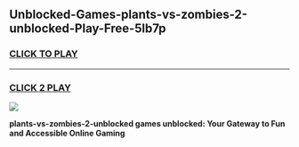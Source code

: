 
## Unblocked-Games-plants-vs-zombies-2-unblocked-Play-Free-5lb7p
<h3>
<a href="https://premium76.site?title=plants-vs-zombies-2-unblocked&ref=17A">CLICK TO PLAY</a></h3>
<hr>

<h3>
<a href="https://premium76.site?title=plants-vs-zombies-2-unblocked&ref=17A">CLICK 2 PLAY</a>
  
</h3>

<a href="https://premium76.site?title=plants-vs-zombies-2-unblocked&ref=17A"><img src="https://clearcache.store/games.png"></a>


**plants-vs-zombies-2-unblocked games unblocked: Your Gateway to Fun and Accessible Online Gaming**

